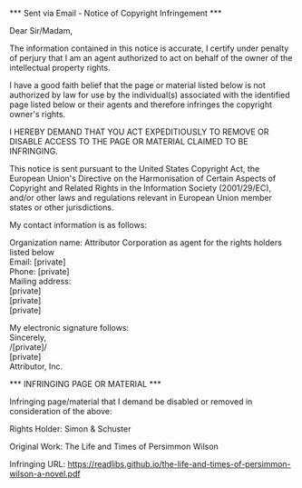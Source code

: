 *** Sent via Email - Notice of Copyright Infringement ***

Dear Sir/Madam,

The information contained in this notice is accurate, I certify under penalty of perjury that I am an agent authorized to act on behalf of the owner of the intellectual property rights.

I have a good faith belief that the page or material listed below is not authorized by law for use by the individual(s) associated with the identified page listed below or their agents and therefore infringes the copyright owner's rights.

I HEREBY DEMAND THAT YOU ACT EXPEDITIOUSLY TO REMOVE OR DISABLE ACCESS TO THE PAGE OR MATERIAL CLAIMED TO BE INFRINGING.

This notice is sent pursuant to the United States Copyright Act, the European Union's Directive on the Harmonisation of Certain Aspects of Copyright and Related Rights in the Information Society (2001/29/EC), and/or other laws and regulations relevant in European Union member states or other jurisdictions.

My contact information is as follows:

Organization name: Attributor Corporation as agent for the rights holders listed below  
Email: [private]  
Phone: [private]  
Mailing address:  
[private]  
[private]  
[private]

My electronic signature follows:  
Sincerely,  
/[private]/   
[private]  
Attributor, Inc.

*** INFRINGING PAGE OR MATERIAL ***

Infringing page/material that I demand be disabled or removed in consideration of the above:

Rights Holder: Simon & Schuster

Original Work: The Life and Times of Persimmon Wilson

Infringing URL: https://readlibs.github.io/the-life-and-times-of-persimmon-wilson-a-novel.pdf
